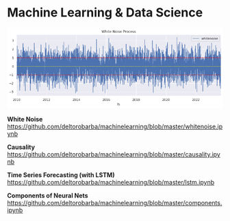 # Machine Learning & Data Science

<img src="https://raw.githubusercontent.com/deltorobarba/repo/master/whitenoise.png" alt="White Noise">

<b>White Noise</b><br>
https://github.com/deltorobarba/machinelearning/blob/master/whitenoise.ipynb

<b>Causality</b><br>
https://github.com/deltorobarba/machinelearning/blob/master/causality.ipynb

<b>Time Series Forecasting (with LSTM)</b><br>
https://github.com/deltorobarba/machinelearning/blob/master/lstm.ipynb

<b>Components of Neural Nets </b><br>
https://github.com/deltorobarba/machinelearning/blob/master/components.ipynb
